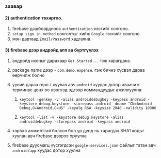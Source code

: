 

### заавар

#### 2) authentication тохиргоо.

1) firebase дашбоардноос  `authentication` хэсгийг сонгоно.
2)  `setup sign in method` сонголтыг хийж `Google` гэснийг сонгоно.
4) мөн давтаад `Email/Password` хадгална.


#### 3) firebase дээр андройд апп аа бүртгүүлэх

1) андройд иконыг дарахаар `Get Started...` гэж харагдана.
2) package name дээр - `com.demo.expense`. гэж бичнэ хүсвэл дараа өөрчилж болно
3) үүний дараа repo г хуулан авч `android` хуудас дотор аваачиж терминас цонх оо нээгээд эдгээр коммандуудыг ажиллуулна:

    1) `keytool -genkey -v -alias androiddebugkey -keypass android -keystore debug.keystore -storepass android -dname "CN=Android Debug,O=Android,C=US" -keyalg RSA -keysize 2048 -validity 10000`

    2) `keytool -list -v -keystore debug.keystore -alias androiddebugkey -storepass android -keypass android`

4) хэрвээ амжилттай болсон бол үр дүнд нь харагдах SHA1 кодыг хуулан авч firebase дээрээ оруулна
5) firebase дуусмагц үүсгэгдсэн `google-services.json` файлыг татан авч `android/app` хуудас дотор хуулна


